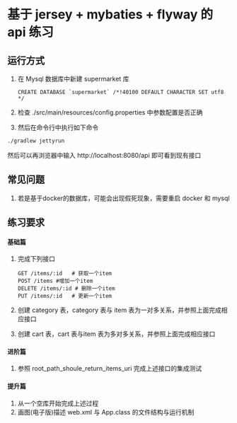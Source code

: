 # 基于 jersey + mybaties + flyway 的api 练习

## 运行方式
1. 在 Mysql 数据库中新建 supermarket 库

   ```mysql
   CREATE DATABASE `supermarket` /*!40100 DEFAULT CHARACTER SET utf8 */
   ```

2. 检查 ./src/main/resources/config.properties 中参数配置是否正确

3. 然后在命令行中执行如下命令


```bash
./gradlew jettyrun
```
然后可以再浏览器中输入 http://localhost:8080/api 即可看到现有接口



## 常见问题

1. 若是基于docker的数据库，可能会出现假死现象，需要重启 docker 和 mysql



## 练习要求

#### 基础篇
1. 完成下列接口
   ```
   GET /items/:id	# 获取一个item
   POST /items #增加一个item
   DELETE /items/:id # 删除一个item
   PUT /items/:id	# 更新一个item
   ```

2. 创建 category 表，category 表与 item 表为一对多关系，并参照上面完成相应接口

3. 创建 cart 表，cart 表与item 表为多对多关系，并参照上面完成相应接口


#### 进阶篇

1. 参照 root_path_shoule_return_items_uri 完成上述接口的集成测试


#### 提升篇
1. 从一个空库开始完成上述过程
2. 画图(电子版)描述 web.xml 与 App.class 的文件结构与运行机制
